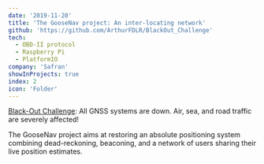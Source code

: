 ```yaml
---
date: '2019-11-20'
title: 'The GooseNav project: An inter-locating network'
github: 'https://github.com/ArthurFDLR/BlackOut_Challenge'
tech:
  - OBD-II protocol
  - Raspberry Pi
  - PlatformIO
company: 'Safran'
showInProjects: true
index: 2
icon: 'Folder'
---
```


[Black-Out Challenge](https://www.safran-group.com/media/love-challenge-here-safran-we-do-too-20200204): All GNSS systems are down. Air, sea, and road traffic are severely affected!

The GooseNav project aims at restoring an absolute positioning system combining dead-reckoning, beaconing, and a network of users sharing their live position estimates.
